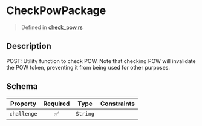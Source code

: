 # CheckPowPackage
> Defined in [check_pow.rs](../../../../interface/src/interface/routes/check_pow.rs)

## Description
POST: Utility function to check POW. Note that checking POW will invalidate the POW token,
preventing it from being used for other purposes.

## Schema

| Property | Required | Type | Constraints |
| --- | :---: | --- | --- |
| `challenge` | ✅ | `String` |     | 


